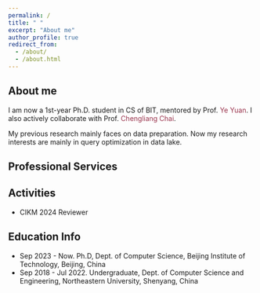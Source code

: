 ```yaml
---
permalink: /
title: " "
excerpt: "About me"
author_profile: true
redirect_from: 
  - /about/
  - /about.html
---
```


## About me

I am now a 1st-year Ph.D. student in CS of BIT, mentored by Prof. <span style="color:rgb(154, 53, 78);">Ye Yuan</span>. I also actively collaborate with Prof. <span style="color:rgb(154, 53, 78);">Chengliang Chai</span>. 

My previous research mainly faces on data preparation. Now my research interests are mainly in query optimization in data lake.


## Professional Services


## Activities
* CIKM 2024 Reviewer

## Education Info 

* Sep 2023 - Now. Ph.D, Dept. of Computer Science, Beijing Institute of Technology, Beijing, China
* Sep 2018 - Jul 2022. Undergraduate, Dept. of Computer Science and Engineering, Northeastern University, Shenyang, China
